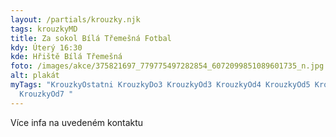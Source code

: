 ```yaml
---
layout: /partials/krouzky.njk
tags: krouzkyMD
title: Za sokol Bílá Třemešná Fotbal
kdy: Úterý 16:30
kde: Hřiště Bílá Třemešná
foto: /images/akce/375821697_779775497282854_6072099851089601735_n.jpg
alt: plakát
myTags: "KrouzkyOstatni KrouzkyDo3 KrouzkyOd3 KrouzkyOd4 KrouzkyOd5 KrouzkyOd6
  KrouzkyOd7 "
---
```

V﻿íce infa na uvedeném kontaktu